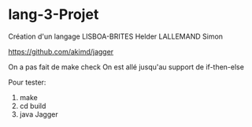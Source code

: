 # lang-3-Projet
Création d'un langage
LISBOA-BRITES Helder
LALLEMAND Simon

https://github.com/akimd/jagger

On a pas fait de make check
On est allé jusqu'au support de if-then-else   

Pour tester:
1) make
2) cd build
3) java Jagger

